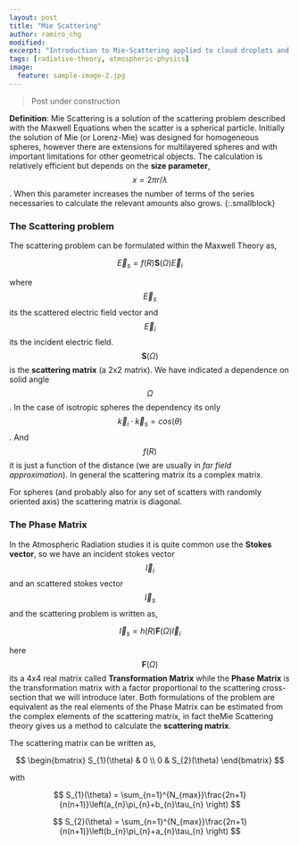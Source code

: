 ```yaml
---
layout: post
title: "Mie Scattering"
author: ramiro_chg
modified:
excerpt: "Introduction to Mie-Scattering applied to cloud droplets and aerosols"
tags: [radiative-theory, atmospheric-physics]
image:
  feature: sample-image-2.jpg
---
```



> Post under construction


**Definition**: Mie Scattering is a solution of the scattering problem described with the Maxwell Equations when the scatter is a spherical particle. Initially the solution of Mie (or Lorenz-Mie) was designed for homogeneous spheres, however there are extensions for multilayered spheres and with important limitations for other geometrical objects. The calculation is relatively efficient but depends on the **size parameter**, $$x=2\pi r/\lambda$$. When this parameter increases the number of terms of the series necessaries to calculate the relevant amounts also grows.
{:.smallblock}

### The Scattering problem

The scattering problem can be formulated within the Maxwell Theory as,

$$\vec{E}_{s}=f(R)\mathbf{S}(\Omega)\vec{E}_{i}$$

where $$\vec{E}_{s}$$ its the scattered electric field vector and $$\vec{E}_{i}$$ its the incident electric field. $$\mathbf{S}(\Omega)$$ is the **scattering matrix** (a 2x2 matrix). We have indicated a dependence on solid angle $$\Omega$$. In the case of isotropic spheres the dependency its only $$\vec{k}_{i}\cdot \vec{k}_{s}=cos(\theta)$$. And $$f(R)$$ it is just a function of the distance (we are usually in *far field approximation*). In general the scattering matrix its a complex matrix.

For spheres (and probably also for any set of scatters with randomly oriented axis) the scattering matrix is diagonal. 

### The Phase Matrix

In the Atmospheric Radiation studies it is quite common use the **Stokes vector**, so we have an incident stokes vector $$\vec{I}_{i}$$ and an scattered stokes vector $$\vec{I}_{s}$$ and the scattering problem is written as,

$$\vec{I}_{s}=h(R)\mathbf{F}(\Omega)\vec{I}_{i}$$

here $$\mathbf{F}(\Omega)$$ its a 4x4 real matrix called **Transformation Matrix** while the **Phase Matrix** is the transformation matrix with a factor proportional to the scattering cross-section that we will introduce later. Both formulations of the problem are equivalent as the real elements of the Phase Matrix can be estimated from the complex elements of the scattering matrix, in fact theMie Scattering theory gives us a method to calculate the **scattering matrix**.

The scattering matrix can be written as,

$$
\begin{bmatrix}
  S_{1}(\theta) & 0 \\
  0  & S_{2}(\theta) 
\end{bmatrix}
$$

with

$$
S_{1}(\theta) = \sum_{n=1}^{N_{max}}\frac{2n+1}{n(n+1)}\left(a_{n}\pi_{n}+b_{n}\tau_{n} \right)
$$


$$
S_{2}(\theta) = \sum_{n=1}^{N_{max}}\frac{2n+1}{n(n+1)}\left(b_{n}\pi_{n}+a_{n}\tau_{n} \right)
$$

